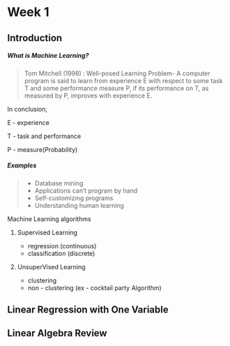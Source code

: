 # Week 1 

## Introduction


##### What is Machine Learning? 

> Tom Mitchell (1998) : Well-posed Learning
Problem- A computer program is said to learn
from experience E with respect to some task T
and some performance measure P, if its
performance on T, as measured by P, improves
with experience E. 
 
In conclusion,  

E - experience 

T - task and performance

P - measure(Probability)

##### Examples
> - Database mining 
> - Applications can’t program by hand
> - Self-customizing programs
> - Understanding human learning

Machine Learning algorithms

1. Supervised Learning 
	- regression (continuous) 
	- classification (discrete)

2. UnsuperVised Learning
	- clustering 
	- non - clustering (ex - cocktail party Algorithm)



## Linear Regression with One Variable

## Linear Algebra Review
